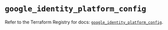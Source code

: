 # `google_identity_platform_config`

Refer to the Terraform Registry for docs: [`google_identity_platform_config`](https://registry.terraform.io/providers/hashicorp/google-beta/6.31.0/docs/resources/google_identity_platform_config).
